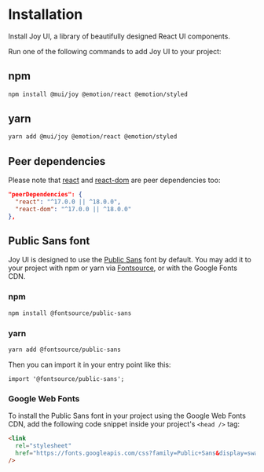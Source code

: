 # Installation

<p class="description">Install Joy UI, a library of beautifully designed React UI components.</p>

Run one of the following commands to add Joy UI to your project:

## npm

```sh
npm install @mui/joy @emotion/react @emotion/styled
```

## yarn

```sh
yarn add @mui/joy @emotion/react @emotion/styled
```

## Peer dependencies

<!-- #react-peer-version -->

Please note that [react](https://www.npmjs.com/package/react) and [react-dom](https://www.npmjs.com/package/react-dom) are peer dependencies too:

```json
"peerDependencies": {
  "react": "^17.0.0 || ^18.0.0",
  "react-dom": "^17.0.0 || ^18.0.0"
},
```

## Public Sans font

Joy UI is designed to use the [Public Sans](https://fonts.google.com/specimen/Public+Sans)
font by default.
You may add it to your project with npm or yarn via [Fontsource](https://fontsource.org/), or with the Google Fonts CDN.

### npm

```sh
npm install @fontsource/public-sans
```

### yarn

```sh
yarn add @fontsource/public-sans
```

Then you can import it in your entry point like this:

```tsx
import '@fontsource/public-sans';
```

### Google Web Fonts

To install the Public Sans font in your project using the Google Web Fonts CDN, add the following code snippet inside your project's `<head />` tag:

```html
<link
  rel="stylesheet"
  href="https://fonts.googleapis.com/css?family=Public+Sans&display=swap"
/>
```
